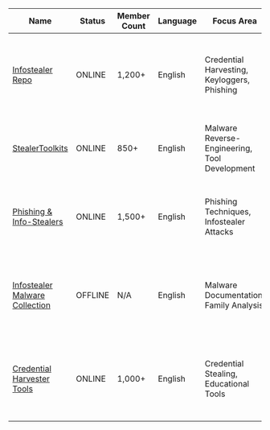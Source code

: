 | Name | Status | Member Count | Language | Focus Area | Additional Info | Tools/Technologies Used | Open/Closed Source |
|------|--------|--------------|----------|------------|-----------------|------------------------|-------------------|
| [Infostealer Repo](https://github.com/infostealer-repo) | ONLINE | 1,200+ | English | Credential Harvesting, Keyloggers, Phishing | Includes open-source infostealer tools and sample code for keyloggers, credential harvesters | Python, C++ | Open Source |
| [StealerToolkits](https://github.com/stealer-toolkits) | ONLINE | 850+ | English | Malware Reverse-Engineering, Tool Development | Focused on toolkit development, reverse-engineering malware | Python, IDA Pro | Open Source |
| [Phishing & Info-Stealers](https://github.com/phishing-infostealers) | ONLINE | 1,500+ | English | Phishing Techniques, Infostealer Attacks | Provides insights into phishing techniques and info-stealer attack methods | PHP, JavaScript | Open Source |
| [Infostealer Malware Collection](https://github.com/infostealer-malware) | OFFLINE | N/A | English | Malware Documentation, Family Analysis | Contains detailed documentation and analysis on known infostealer malware families | Various Malware Analysis Tools | Closed Source |
| [Credential Harvester Tools](https://github.com/credential-harvester-tools) | ONLINE | 1,000+ | English | Credential Stealing, Educational Tools | Focused on developing and sharing credential-stealing malware for educational purposes | Python, C++ | Open Source |
